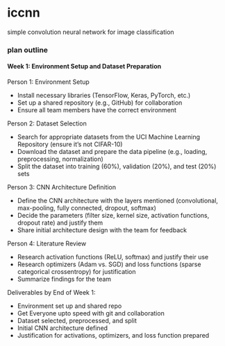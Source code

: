 # iccnn

simple convolution neural network for image classification

### plan outline

#### Week 1: Environment Setup and Dataset Preparation

Person 1: Environment Setup

- Install necessary libraries (TensorFlow, Keras, PyTorch, etc.)
- Set up a shared repository (e.g., GitHub) for collaboration
- Ensure all team members have the correct environment

Person 2: Dataset Selection

- Search for appropriate datasets from the UCI Machine Learning Repository (ensure it’s not CIFAR-10)
- Download the dataset and prepare the data pipeline (e.g., loading, preprocessing, normalization)
- Split the dataset into training (60%), validation (20%), and test (20%) sets

Person 3: CNN Architecture Definition

- Define the CNN architecture with the layers mentioned (convolutional, max-pooling, fully connected, dropout, softmax)
- Decide the parameters (filter size, kernel size, activation functions, dropout rate) and justify them
- Share initial architecture design with the team for feedback

Person 4: Literature Review

- Research activation functions (ReLU, softmax) and justify their use
- Research optimizers (Adam vs. SGD) and loss functions (sparse categorical crossentropy) for justification
- Summarize findings for the team

Deliverables by End of Week 1:

- Environment set up and shared repo
- Get Everyone upto speed with git and collaboration
- Dataset selected, preprocessed, and split
- Initial CNN architecture defined
- Justification for activations, optimizers, and loss function prepared
